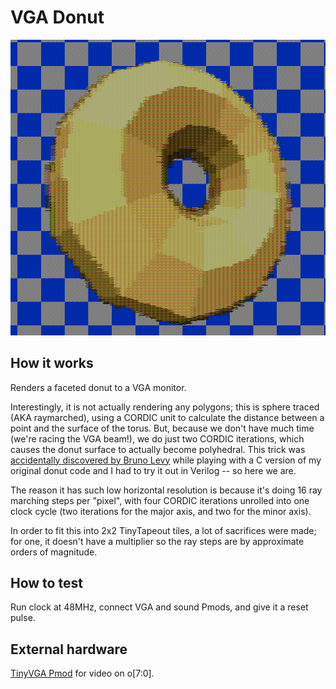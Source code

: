 <!---

This file is used to generate your project datasheet. Please fill in the information below and delete any unused
sections.

You can also include images in this folder and reference them in the markdown. Each image must be less than
512 kb in size, and the combined size of all images must be less than 1 MB.
-->

# VGA Donut

![preview](preview.png)

## How it works

Renders a faceted donut to a VGA monitor.

Interestingly, it is not actually rendering any polygons; this is sphere traced
(AKA raymarched), using a CORDIC unit to calculate the distance between a point
and the surface of the torus. But, because we don't have much time (we're
racing the VGA beam!), we do just two CORDIC iterations, which causes the donut
surface to actually become polyhedral. This trick was [accidentally discovered
by Bruno Levy](https://x.com/BrunoLevy01/status/1718674786954399798) while
playing with a C version of my original donut code and I had to try it out in
Verilog -- so here we are.

The reason it has such low horizontal resolution is because it's doing 16 ray
marching steps per "pixel", with four CORDIC iterations unrolled into one clock
cycle (two iterations for the major axis, and two for the minor axis).

In order to fit this into 2x2 TinyTapeout tiles, a lot of sacrifices were made;
for one, it doesn't have a multiplier so the ray steps are by approximate
orders of magnitude.

## How to test

Run clock at 48MHz, connect VGA and sound Pmods, and give it a reset pulse.

## External hardware

[TinyVGA Pmod](https://github.com/mole99/tiny-vga) for video on o[7:0].
